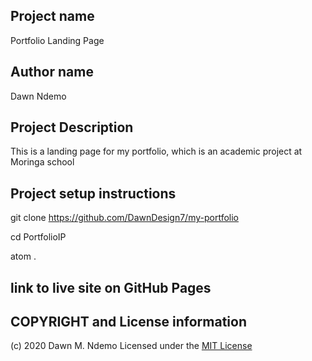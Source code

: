 ## Project name
  Portfolio Landing Page

## Author name
  Dawn Ndemo

## Project Description
  This is a landing page for my portfolio, which is an academic project at Moringa school

## Project setup instructions
  git clone https://github.com/DawnDesign7/my-portfolio
  
  cd PortfolioIP
  
  atom .

## link to live site on GitHub Pages


## COPYRIGHT and License information
  (c) 2020 Dawn M. Ndemo
  Licensed under the [MIT License](LICENSE)
